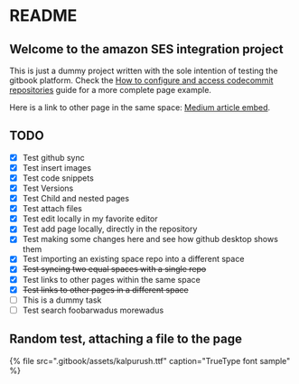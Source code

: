 # README

## Welcome to the amazon SES integration project

This is just a dummy project written with the sole intention of testing the gitbook platform. Check the [How to configure and access codecommit repositories](guides/how-to-configure-and-access-codecommit-repositories.md) guide for a more complete page example.

Here is a link to other page in the same space: [Medium article embed](embed-tests/medium-article-embed-changed.md).

## TODO

* [x] Test github sync
* [x] Test insert images
* [x] Test code snippets
* [x] Test Versions
* [x] Test Child and nested pages
* [x] Test attach files
* [x] Test edit locally in my favorite editor
* [x] Test add page locally, directly in the repository
* [x] Test making some changes here and see how github desktop shows them
* [x] Test importing an existing space repo into a different space
* [x] ~~Test syncing two equal spaces with a single repo~~
* [x] Test links to other pages within the same space
* [x] ~~Test links to other pages in a different space~~
* [ ] This is a dummy task
* [ ] Test search foobarwadus morewadus

## Random test, attaching a file to the page

{% file src=".gitbook/assets/kalpurush.ttf" caption="TrueType font sample" %}

